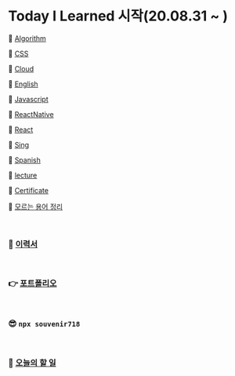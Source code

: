 # Today I Learned 시작(20.08.31 ~ )

🧱 [Algorithm](https://github.com/souvenir718/TIL/tree/master/Algorithm)

🧱 [CSS](https://github.com/souvenir718/TIL/tree/master/CSS)

🧱 [Cloud](https://github.com/souvenir718/TIL/tree/master/CSS)

🧱 [English](https://github.com/souvenir718/TIL/tree/master/English)

🧱 [Javascript](https://github.com/souvenir718/TIL/tree/master/JS)

🧱 [ReactNative](https://github.com/souvenir718/TIL/tree/master/React%20Native)

🧱 [React](https://github.com/souvenir718/TIL/tree/master/React)

🧱 [Sing](https://github.com/souvenir718/TIL/tree/master/Sing)

🧱 [Spanish](https://github.com/souvenir718/TIL/tree/master/Spanish)

🧱 [lecture](https://github.com/souvenir718/TIL/tree/master/lecture)

🧱 [Certificate](https://github.com/souvenir718/TIL/tree/master/Certificate)

🧱 [모르는 용어 정리](https://github.com/souvenir718/TIL/blob/master/%EC%9A%A9%EC%96%B4%20%EC%A0%95%EB%A6%AC%EB%85%B8%ED%8A%B8.md)

<br/>

### 🧾 [이력서](https://github.com/souvenir718/TIL/blob/master/%EA%B9%80%EC%88%98%EB%B9%88.pdf)

<br/>

### 👉 [포트폴리오](https://souvenir718.github.io/)

<br/>

### 😎 `npx souvenir718`

<br/>

### :star2: [오늘의 할 일](https://github.com/souvenir718/TIL/blob/master/%EC%98%A4%EB%8A%98%20%ED%95%A0%EC%9D%BC.md)



